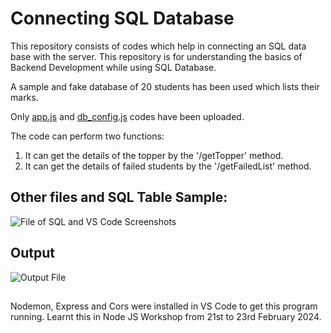 # Connecting SQL Database

This repository consists of codes which help in connecting an SQL data base with the server. 
This repository is for understanding the basics of Backend Development while using SQL Database. 

A sample and fake database of 20 students has been used which lists their marks.

Only [app.js](https://github.com/ys2723/Connecting_SQL_Database/blob/main/app.js) and [db_config.js](https://github.com/ys2723/Connecting_SQL_Database/blob/main/db_config.js) codes have been uploaded. 

The code can perform two functions:
1. It can get the details of the topper by the '/getTopper' method.
2. It can get the details of failed students by the '/getFailedList' method.


##


## Other files and SQL Table Sample:

![File of SQL and VS Code Screenshots](https://i.postimg.cc/Pr2r18Xt/Desktop-1.png)


## Output

![Output File](https://media.discordapp.net/attachments/806881514389766184/1210824477252915221/Desktop_-_2_1.png?ex=65ebf72b&is=65d9822b&hm=dc512ec3ab5b18473b61ecf8b906595e27b07049f62b6eae38879772484b37ca&=&format=webp&quality=lossless&width=942&height=662)


##


Nodemon, Express and Cors were installed in VS Code to get this program running.
Learnt this in Node JS Workshop from 21st to 23rd February 2024.
